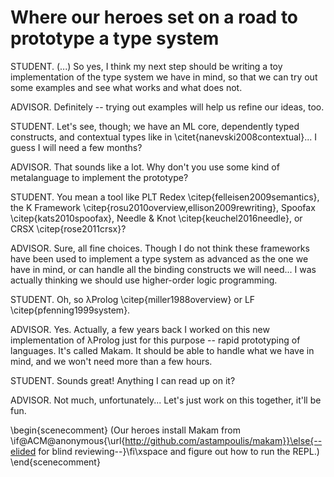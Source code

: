 # Where our heroes set on a road to prototype a type system

STUDENT. (...) So yes, I think my next step should be writing a toy implementation of the
type system we have in mind, so that we can try out some examples and see what works
and what does not.

ADVISOR. Definitely -- trying out examples will help us refine our ideas, too.

STUDENT. Let's see, though; we have an ML core, dependently typed constructs, and
contextual types like in \citet{nanevski2008contextual}... I guess I will need a few
months?

ADVISOR. That sounds like a lot. Why don't you use some kind of metalanguage to implement
the prototype?

STUDENT. You mean a tool like PLT Redex \citep{felleisen2009semantics}, the K Framework
\citep{rosu2010overview,ellison2009rewriting}, Spoofax \citep{kats2010spoofax}, Needle \&
Knot \citep{keuchel2016needle}, or CRSX \citep{rose2011crsx}?

ADVISOR. Sure, all fine choices. Though I do not think these frameworks have been used to
implement a type system as advanced as the one we have in mind, or can handle all the
binding constructs we will need... I was actually thinking we should use higher-order
logic programming.

STUDENT. Oh, so λProlog \citep{miller1988overview} or LF \citep{pfenning1999system}.

ADVISOR. Yes. Actually, a few years back I worked on this new implementation of λProlog
just for this purpose -- rapid prototyping of languages. It's called Makam. It should be
able to handle what we have in mind, and we won't need more than a few hours.

STUDENT. Sounds great! Anything I can read up on it?

ADVISOR. Not much, unfortunately... Let's just work on this together, it'll be fun.

\begin{scenecomment}
(Our heroes install Makam from
\if@ACM@anonymous{\url{http://github.com/astampoulis/makam}}\else{--elided for blind
reviewing--}\fi\xspace
and figure out how to run the REPL.)
\end{scenecomment}
